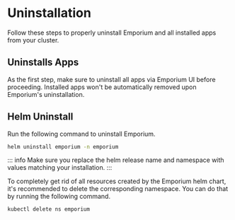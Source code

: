 # Uninstallation

Follow these steps to properly uninstall Emporium and all installed apps from your cluster.

## Uninstalls Apps

As the first step, make sure to uninstall all apps via Emporium UI before proceeding. Installed apps won't be automatically removed upon Emporium's uninstallation.

## Helm Uninstall

Run the following command to uninstall Emporium.

```sh
helm uninstall emporium -n emporium
```

::: info
Make sure you replace the helm release name and namespace with values matching your installation.
:::

To completely get rid of all resources created by the Emporium helm chart, it's recommended to delete the corresponding namespace. You can do that by running the following command.

```sh
kubectl delete ns emporium
```
